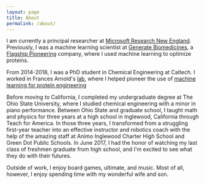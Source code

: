 ```yaml
---
layout: page
title: About
permalink: /about/
---
```

I am currently a principal researcher at [Microsoft Research New England](https://www.microsoft.com/en-us/research/lab/microsoft-research-new-england/). Previously, I was a machine learning scientist at [Generate Biomedicines](https://generatebiomedicines.com/), a [Flagship Pioneering](https://www.flagshippioneering.com/) company, where I used machine learning to optimize proteins.

From 2014-2018, I was a PhD student in Chemical Engineering at Caltech. I worked in Frances Arnold's [lab](http://cheme.che.caltech.edu/groups/fha/), where I helped pioneer the use of [machine learning for protein engineering](https://doi.org/10.1038/s41592-019-0496-6)
<!--The Arnold lab is best known for its pioneering use of [directed evolution](https://en.wikipedia.org/wiki/Directed_evolution) to create useful proteins without requiring a deep understanding of the biophysical underpinnings of protein folding and function. Recently, they've been designing new [light-sensitive proteins](http://www.pnas.org/content/early/2017/03/09/1700269114.abstract) for applications in neuroscience and evolving an enzyme to make [carbon-silicon bonds](http://science.sciencemag.org/content/354/6315/1048.full?ijkey=mIJS6o5p4H63Y&keytype=ref&siteid=sci). -->

Before moving to California, I completed my undergraduate degree at The Ohio State University, where I studied chemical engineering with a minor in piano performance. Between Ohio State and graduate school, I taught math and physics for three years at a high school in Inglewood, California through Teach for America. In those three years, I transformed from a struggling first-year teacher into an effective instructor and robotics coach with the help of the amazing staff at Animo Inglewood Charter High School and Green Dot Public Schools. In June 2017, I had the honor of watching my last class of freshmen graduate from high school, and I'm excited to see what they do with their futures.

Outside of work, I enjoy board games, ultimate, and music. Most of all, however, I enjoy spending time with my wonderful wife and son.
